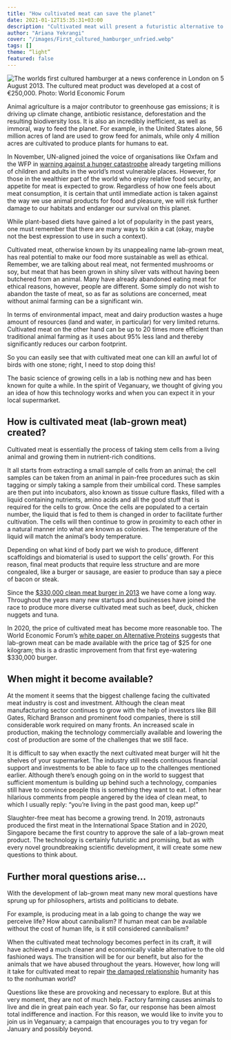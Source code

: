 ```yaml
---
title: "How cultivated meat can save the planet"
date: 2021-01-12T15:35:31+03:00
description: "Cultivated meat will present a futuristic alternative to the callous, unwieldy and unnecessarily wasteful way animals are farmed today."
author: "Ariana Yekrangi"
cover: "/images/First_cultured_hamburger_unfried.webp"
tags: []
theme: “light”
featured: false
---
```


![The worlds first cultured hamburger at a news conference in London on 5 August 2013. The cultured meat product was developed at a cost of €250,000. Photo: World Economic Forum](/images/First_cultured_hamburger_unfried.webp)

Animal agriculture is a major contributor to greenhouse gas emissions; it is driving up climate change, antibiotic resistance, deforestation and the resulting biodiversity loss. It is also an incredibly inefficient, as well as immoral, way to feed the planet. For example, in the United States alone, 56 million acres of land are used to grow feed for animals, while only 4 million acres are cultivated to produce plants for humans to eat.

In November, UN-aligned joined the voice of organisations like Oxfam and the WFP in [warning against a hunger catastrophe](https://un-aligned.org/global-issues/how-to-prevent-the-food-crisis-of-2021/) already targeting millions of children and adults in the world’s most vulnerable places. However, for those in the wealthier part of the world who enjoy relative food security, an appetite for meat is expected to grow. Regardless of how one feels about meat consumption, it is certain that until immediate action is taken against the way we use animal products for food and pleasure, we will risk further damage to our habitats and endanger our survival on this planet. 

While plant-based diets have gained a lot of popularity in the past years, one must remember that there are many ways to skin a cat (okay, maybe not the best expression to use in such a context). 

Cultivated meat, otherwise known by its unappealing name lab-grown meat, has real potential to make our food more sustainable as well as ethical. Remember, we are talking about real meat, not fermented mushrooms or soy, but meat that has been grown in shiny silver vats without having been butchered from an animal. Many have already abandoned eating meat for ethical reasons, however, people are different. Some simply do not wish to abandon the taste of meat, so as far as solutions are concerned, meat without animal farming can be a significant win. 

In terms of environmental impact, meat and dairy production wastes a huge amount of resources (land and water, in particular) for very limited returns. Cultivated meat on the other hand can be up to 20 times more efficient than traditional animal farming as it uses about 95% less land and thereby significantly reduces our carbon footprint. 

So you can easily see that with cultivated meat one can kill an awful lot of birds with one stone; right, I need to stop doing this! 

The basic science of growing cells in a lab is nothing new and has been known for quite a while. In the spirit of Veganuary, we thought of giving you an idea of how this technology works and when you can expect it in your local supermarket.

## **How is cultivated meat (lab-grown meat) created?**

Cultivated meat is essentially the process of taking stem cells from a living animal and growing them in nutrient-rich conditions.

It all starts from extracting a small sample of cells from an animal; the cell samples can be taken from an animal in pain-free procedures such as skin tagging or simply taking a sample from their umbilical cord. These samples are then put into incubators, also known as tissue culture flasks, filled with a liquid containing nutrients, amino acids and all the good stuff that is required for the cells to grow. Once the cells are populated to a certain number, the liquid that is fed to them is changed in order to facilitate further cultivation. The cells will then continue to grow in proximity to each other in a natural manner into what are known as colonies. The temperature of the liquid will match the animal’s body temperature.

Depending on what kind of body part we wish to produce, different scaffoldings and biomaterial is used to support the cells’ growth. For this reason, final meat products that require less structure and are more congealed, like a burger or sausage, are easier to produce than say a piece of bacon or steak. 

Since the [$330,000 clean meat burger in 2013](https://www.nbcnews.com/technolog/intense-flavor-330-000-burger-was-built-lab-hits-spot-6C10835460) we have come a long way. Throughout the years many new startups and businesses have joined the race to produce more diverse cultivated meat such as beef, duck, chicken nuggets and tuna.

In 2020, the price of cultivated meat has become more reasonable too. The World Economic Forum’s [white paper on Alternative Proteins](http://www3.weforum.org/docs/WEF_White_Paper_Alternative_Proteins.pdf) suggests that lab-grown meat can be made available with the price tag of $25 for one kilogram; this is a drastic improvement from that first eye-watering $330,000 burger.

## **When might it become available?**

At the moment it seems that the biggest challenge facing the cultivated meat industry is cost and investment. Although the clean meat manufacturing sector continues to grow with the help of investors like Bill Gates, Richard Branson and prominent food companies, there is still considerable work required on many fronts. An increased scale in production, making the technology commercially available and lowering the cost of production are some of the challenges that we still face.

It is difficult to say when exactly the next cultivated meat burger will hit the shelves of your supermarket. The industry still needs continuous financial support and investments to be able to face up to the challenges mentioned earlier. Although there’s enough going on in the world to suggest that sufficient momentum is building up behind such a technology, companies still have to convince people this is something they want to eat. I often hear hilarious comments from people angered by the idea of clean meat, to which I usually reply: “you’re living in the past good man, keep up!”

Slaughter-free meat has become a growing trend. In 2019, astronauts produced the first meat in the International Space Station and in 2020, Singapore became the first country to approve the sale of a lab-grown meat product. The technology is certainly futuristic and promising, but as with every novel groundbreaking scientific development, it will create some new questions to think about. 

## **Further moral questions arise…**

With the development of lab-grown meat many new moral questions have sprung up for philosophers, artists and politicians to debate.  

For example, is producing meat in a lab going to change the way we perceive life? How about cannibalism? If human meat can be available without the cost of human life, is it still considered cannibalism? 

When the cultivated meat technology becomes perfect in its craft, it will have achieved a much cleaner and economically viable alternative to the old fashioned ways. The transition will be for our benefit, but also for the animals that we have abused throughout the years. However, how long will it take for cultivated meat to repair [the damaged relationship](https://scholarworks.umt.edu/cgi/viewcontent.cgi?article=12263&context=etd) humanity has to the nonhuman world? 

Questions like these are provoking and necessary to explore. But at this very moment, they are not of much help. Factory farming causes animals to live and die in great pain each year. So far, our response has been almost total indifference and inaction. For this reason, we would like to invite you to join us in Veganuary; a campaign that encourages you to try vegan for January and possibly beyond.
